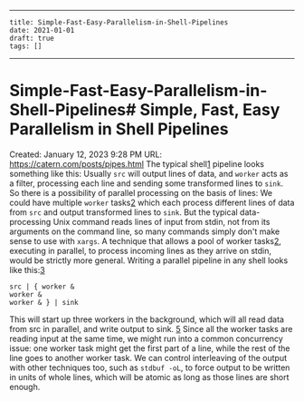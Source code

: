 
---
    title: Simple-Fast-Easy-Parallelism-in-Shell-Pipelines
    date: 2021-01-01    
    draft: true
    tags: []
---
# Simple-Fast-Easy-Parallelism-in-Shell-Pipelines# Simple, Fast, Easy Parallelism in Shell Pipelines
Created: January 12, 2023 9:28 PM
URL: https://catern.com/posts/pipes.html
The typical shell[1](https://catern.com/posts/pipes.html#fn.1) pipeline looks something like this:
Usually `src` will output lines of data, and `worker` acts as a filter, processing each line and sending some transformed lines to `sink`.
So there is a possibility of parallel processing on the basis of lines: We could have multiple `worker` tasks[2](https://catern.com/posts/pipes.html#fn.2) which each process different lines of data from `src` and output transformed lines to `sink`.
But the typical data-processing Unix command reads lines of input from stdin, not from its arguments on the command line, so many commands simply don't make sense to use with `xargs`.
A technique that allows a pool of worker tasks[2](https://catern.com/posts/pipes.html#fn.2), executing in parallel, to process incoming lines as they arrive on stdin, would be strictly more general.
Writing a parallel pipeline in any shell looks like this:[3](https://catern.com/posts/pipes.html#fn.3)
```
src | { worker &
worker &
worker & } | sink
```
This will start up three workers in the background, which will all read data from src in parallel, and write output to sink.
[5](https://catern.com/posts/pipes.html#fn.5)
Since all the worker tasks are reading input at the same time, we might run into a common concurrency issue: one worker task might get the first part of a line, while the rest of the line goes to another worker task.
We can control interleaving of the output with other techniques too, such as `stdbuf -oL`, to force output to be written in units of whole lines, which will be atomic as long as those lines are short enough.
